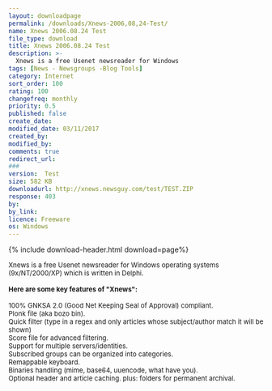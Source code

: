```yaml
---
layout: downloadpage
permalink: /downloads/Xnews-2006,08,24-Test/
name: Xnews 2006.08.24 Test
file_type: download
title: Xnews 2006.08.24 Test
description: >-
  Xnews is a free Usenet newsreader for Windows
tags: [News - Newsgroups -Blog Tools]
category: Internet
sort_order: 100
rating: 100
changefreq: monthly
priority: 0.5
published: false
create_date: 
modified_date: 03/11/2017
created_by: 
modified_by: 
comments: true
redirect_url: 
### 
version:  Test
size: 582 KB
downloadurl: http://xnews.newsguy.com/test/TEST.ZIP
response: 403
by: 
by_link: 
licence: Freeware
os: Windows
---
```


{% include download-header.html download=page%}

<p style="fix-download-text !important">
<p><font size="2"><p>Xnews is a free Usenet newsreader for Windows operating systems (9x/NT/2000/XP) which is written in Delphi.<br />
<br />
<span><strong>Here are some key features of "Xnews":</strong></span><br />
<br />
100% GNKSA 2.0 (Good Net Keeping Seal of Approval) compliant. <br />
Plonk file (aka bozo bin). <br />
Quick filter (type in a regex and only articles whose subject/author match it will be shown) <br />
Score file for advanced filtering. <br />
Support for multiple servers/identities. <br />
Subscribed groups can be organized into categories. <br />
Remappable keyboard. <br />
Binaries handling (mime, base64, uuencode, what have you). <br />
Optional header and article caching. plus: folders for permanent archival.</p></p></p>
